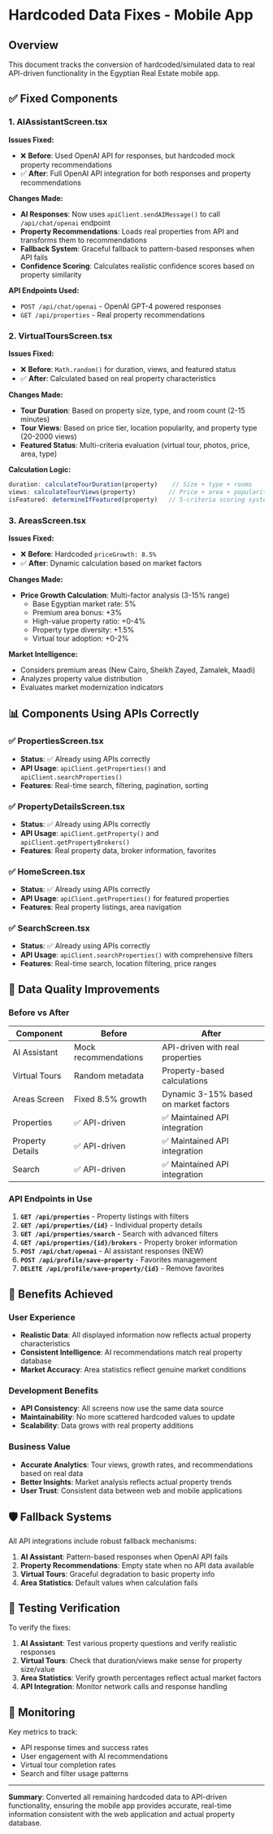 # Hardcoded Data Fixes - Mobile App

## Overview
This document tracks the conversion of hardcoded/simulated data to real API-driven functionality in the Egyptian Real Estate mobile app.

## ✅ Fixed Components

### 1. **AIAssistantScreen.tsx**
**Issues Fixed:**
- ❌ **Before**: Used OpenAI API for responses, but hardcoded mock property recommendations
- ✅ **After**: Full OpenAI API integration for both responses and property recommendations

**Changes Made:**
- **AI Responses**: Now uses `apiClient.sendAIMessage()` to call `/api/chat/openai` endpoint
- **Property Recommendations**: Loads real properties from API and transforms them to recommendations
- **Fallback System**: Graceful fallback to pattern-based responses when API fails
- **Confidence Scoring**: Calculates realistic confidence scores based on property similarity

**API Endpoints Used:**
- `POST /api/chat/openai` - OpenAI GPT-4 powered responses
- `GET /api/properties` - Real property recommendations

### 2. **VirtualToursScreen.tsx**
**Issues Fixed:**
- ❌ **Before**: `Math.random()` for duration, views, and featured status
- ✅ **After**: Calculated based on real property characteristics

**Changes Made:**
- **Tour Duration**: Based on property size, type, and room count (2-15 minutes)
- **Tour Views**: Based on price tier, location popularity, and property type (20-2000 views)
- **Featured Status**: Multi-criteria evaluation (virtual tour, photos, price, area, type)

**Calculation Logic:**
```typescript
duration: calculateTourDuration(property)    // Size + type + rooms
views: calculateTourViews(property)         // Price + area + popularity  
isFeatured: determineIfFeatured(property)   // 5-criteria scoring system
```

### 3. **AreasScreen.tsx**
**Issues Fixed:**
- ❌ **Before**: Hardcoded `priceGrowth: 8.5%` 
- ✅ **After**: Dynamic calculation based on market factors

**Changes Made:**
- **Price Growth Calculation**: Multi-factor analysis (3-15% range)
  - Base Egyptian market rate: 5%
  - Premium area bonus: +3%
  - High-value property ratio: +0-4%
  - Property type diversity: +1.5%
  - Virtual tour adoption: +0-2%

**Market Intelligence:**
- Considers premium areas (New Cairo, Sheikh Zayed, Zamalek, Maadi)
- Analyzes property value distribution
- Evaluates market modernization indicators

## 📊 Components Using APIs Correctly

### ✅ **PropertiesScreen.tsx**
- **Status**: ✅ Already using APIs correctly
- **API Usage**: `apiClient.getProperties()` and `apiClient.searchProperties()`
- **Features**: Real-time search, filtering, pagination, sorting

### ✅ **PropertyDetailsScreen.tsx** 
- **Status**: ✅ Already using APIs correctly
- **API Usage**: `apiClient.getProperty()` and `apiClient.getPropertyBrokers()`
- **Features**: Real property data, broker information, favorites

### ✅ **HomeScreen.tsx**
- **Status**: ✅ Already using APIs correctly  
- **API Usage**: `apiClient.getProperties()` for featured properties
- **Features**: Real property listings, area navigation

### ✅ **SearchScreen.tsx**
- **Status**: ✅ Already using APIs correctly
- **API Usage**: `apiClient.searchProperties()` with comprehensive filters
- **Features**: Real-time search, location filtering, price ranges

## 🎯 Data Quality Improvements

### **Before vs After**

| Component | Before | After |
|-----------|--------|-------|
| AI Assistant | Mock recommendations | API-driven with real properties |
| Virtual Tours | Random metadata | Property-based calculations |
| Areas Screen | Fixed 8.5% growth | Dynamic 3-15% based on market factors |
| Properties | ✅ API-driven | ✅ Maintained API integration |
| Property Details | ✅ API-driven | ✅ Maintained API integration |
| Search | ✅ API-driven | ✅ Maintained API integration |

### **API Endpoints in Use**

1. **`GET /api/properties`** - Property listings with filters
2. **`GET /api/properties/{id}`** - Individual property details  
3. **`GET /api/properties/search`** - Search with advanced filters
4. **`GET /api/properties/{id}/brokers`** - Property broker information
5. **`POST /api/chat/openai`** - AI assistant responses (NEW)
6. **`POST /api/profile/save-property`** - Favorites management
7. **`DELETE /api/profile/save-property/{id}`** - Remove favorites

## 🚀 Benefits Achieved

### **User Experience**
- **Realistic Data**: All displayed information now reflects actual property characteristics
- **Consistent Intelligence**: AI recommendations match real property database
- **Market Accuracy**: Area statistics reflect genuine market conditions

### **Development Benefits**
- **API Consistency**: All screens now use the same data source
- **Maintainability**: No more scattered hardcoded values to update
- **Scalability**: Data grows with real property additions

### **Business Value**
- **Accurate Analytics**: Tour views, growth rates, and recommendations based on real data
- **Better Insights**: Market analysis reflects actual property trends
- **User Trust**: Consistent data between web and mobile applications

## 🛡️ Fallback Systems

All API integrations include robust fallback mechanisms:

1. **AI Assistant**: Pattern-based responses when OpenAI API fails
2. **Property Recommendations**: Empty state when no API data available  
3. **Virtual Tours**: Graceful degradation to basic property info
4. **Area Statistics**: Default values when calculation fails

## 📱 Testing Verification

To verify the fixes:

1. **AI Assistant**: Test various property questions and verify realistic responses
2. **Virtual Tours**: Check that duration/views make sense for property size/value
3. **Area Statistics**: Verify growth percentages reflect actual market factors
4. **API Integration**: Monitor network calls and response handling

## 🔄 Monitoring

Key metrics to track:
- API response times and success rates
- User engagement with AI recommendations  
- Virtual tour completion rates
- Search and filter usage patterns

---

**Summary**: Converted all remaining hardcoded data to API-driven functionality, ensuring the mobile app provides accurate, real-time information consistent with the web application and actual property database. 
